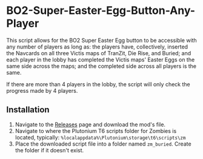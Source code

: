 # BO2-Super-Easter-Egg-Button-Any-Player
This script allows for the BO2 Super Easter Egg button to be accessible with any number of players as long as: the players have, collectively, inserted the Navcards on all three Victis maps of TranZit, Die Rise, and Buried; and each player in the lobby has completed the Victis maps' Easter Eggs on the same side across the maps; and the completed side across all players is the same.

If there are more than 4 players in the lobby, the script will only check the progress made by 4 players.

## Installation
1. Navigate to the [Releases](https://github.com/Hadi77KSA/BO2-Super-Easter-Egg-Button-Any-Player/releases/latest) page and download the mod's file.
2. Navigate to where the Plutonium T6 scripts folder for Zombies is located, typically: `%localappdata%\Plutonium\storage\t6\scripts\zm`
3. Place the downloaded script file into a folder named `zm_buried`. Create the folder if it doesn't exist.
